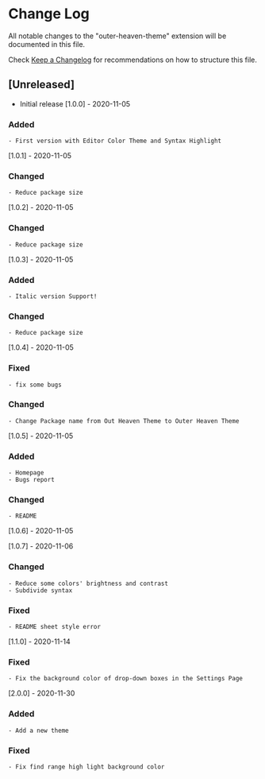 # Change Log

All notable changes to the "outer-heaven-theme" extension will be documented in this file.

Check [Keep a Changelog](http://keepachangelog.com/) for recommendations on how to structure this file.

## [Unreleased]

- Initial release
[1.0.0] - 2020-11-05
### Added
    - First version with Editor Color Theme and Syntax Highlight

[1.0.1] - 2020-11-05
### Changed
    - Reduce package size

[1.0.2] - 2020-11-05
### Changed
    - Reduce package size

[1.0.3] - 2020-11-05
### Added
    - Italic version Support!

### Changed
    - Reduce package size

[1.0.4] - 2020-11-05
### Fixed
    - fix some bugs
  
### Changed
    - Change Package name from Out Heaven Theme to Outer Heaven Theme

[1.0.5] - 2020-11-05
### Added
    - Homepage
    - Bugs report

### Changed
    - README

[1.0.6] - 2020-11-05

[1.0.7] - 2020-11-06
### Changed
    - Reduce some colors' brightness and contrast
    - Subdivide syntax

### Fixed
    - README sheet style error

[1.1.0] - 2020-11-14
### Fixed
    - Fix the background color of drop-down boxes in the Settings Page

[2.0.0] - 2020-11-30
### Added
    - Add a new theme

### Fixed
    - Fix find range high light background color
